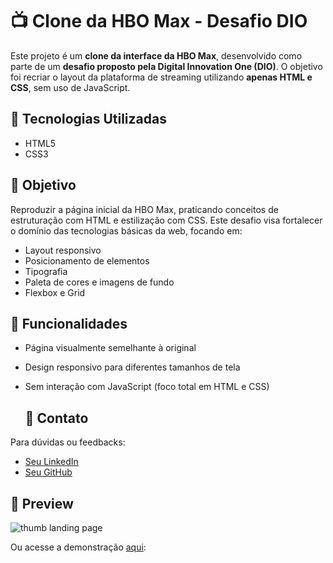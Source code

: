 # 📺 Clone da HBO Max - Desafio DIO

Este projeto é um **clone da interface da HBO Max**, desenvolvido como parte de um **desafio proposto pela Digital Innovation One (DIO)**. O objetivo foi recriar o layout da plataforma de streaming utilizando **apenas HTML e CSS**, sem uso de JavaScript.

## 🚀 Tecnologias Utilizadas

- HTML5
- CSS3

## 🎯 Objetivo

Reproduzir a página inicial da HBO Max, praticando conceitos de estruturação com HTML e estilização com CSS. Este desafio visa fortalecer o domínio das tecnologias básicas da web, focando em:

- Layout responsivo
- Posicionamento de elementos
- Tipografia
- Paleta de cores e imagens de fundo
- Flexbox e Grid

## 🧩 Funcionalidades

- Página visualmente semelhante à original
- Design responsivo para diferentes tamanhos de tela
- Sem interação com JavaScript (foco total em HTML e CSS)

  ## 📢 Contato

Para dúvidas ou feedbacks:
- [Seu LinkedIn](https://www.linkedin.com/in/fernanda-alves-605a76242/)
- [Seu GitHub](https://github.com/FernandaAlvesSilva)
   
## 📸 Preview

![thumb landing page](https://github.com/user-attachments/assets/19a09f0f-38ca-4e21-9727-6deef545e99f)

Ou acesse a demonstração [aqui](https://clone-hbo-six.vercel.app/):


